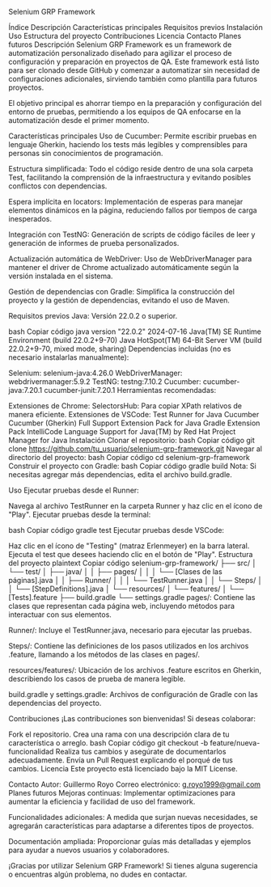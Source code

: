 Selenium GRP Framework

Índice
Descripción
Características principales
Requisitos previos
Instalación
Uso
Estructura del proyecto
Contribuciones
Licencia
Contacto
Planes futuros
Descripción
Selenium GRP Framework es un framework de automatización personalizado diseñado para agilizar el proceso de configuración y preparación en proyectos de QA. Este framework está listo para ser clonado desde GitHub y comenzar a automatizar sin necesidad de configuraciones adicionales, sirviendo también como plantilla para futuros proyectos.

El objetivo principal es ahorrar tiempo en la preparación y configuración del entorno de pruebas, permitiendo a los equipos de QA enfocarse en la automatización desde el primer momento.

Características principales
Uso de Cucumber: Permite escribir pruebas en lenguaje Gherkin, haciendo los tests más legibles y comprensibles para personas sin conocimientos de programación.

Estructura simplificada: Todo el código reside dentro de una sola carpeta Test, facilitando la comprensión de la infraestructura y evitando posibles conflictos con dependencias.

Espera implícita en locators: Implementación de esperas para manejar elementos dinámicos en la página, reduciendo fallos por tiempos de carga inesperados.

Integración con TestNG: Generación de scripts de código fáciles de leer y generación de informes de prueba personalizados.

Actualización automática de WebDriver: Uso de WebDriverManager para mantener el driver de Chrome actualizado automáticamente según la versión instalada en el sistema.

Gestión de dependencias con Gradle: Simplifica la construcción del proyecto y la gestión de dependencias, evitando el uso de Maven.

Requisitos previos
Java: Versión 22.0.2 o superior.

bash
Copiar código
java version "22.0.2" 2024-07-16
Java(TM) SE Runtime Environment (build 22.0.2+9-70)
Java HotSpot(TM) 64-Bit Server VM (build 22.0.2+9-70, mixed mode, sharing)
Dependencias incluidas (no es necesario instalarlas manualmente):

Selenium: selenium-java:4.26.0
WebDriverManager: webdrivermanager:5.9.2
TestNG: testng:7.10.2
Cucumber:
cucumber-java:7.20.1
cucumber-junit:7.20.1
Herramientas recomendadas:

Extensiones de Chrome:
SelectorsHub: Para copiar XPath relativos de manera eficiente.
Extensiones de VSCode:
Test Runner for Java
Cucumber
Cucumber (Gherkin) Full Support
Extension Pack for Java
Gradle Extension Pack
IntelliCode
Language Support for Java(TM) by Red Hat
Project Manager for Java
Instalación
Clonar el repositorio:
bash
Copiar código
git clone https://github.com/tu_usuario/selenium-grp-framework.git
Navegar al directorio del proyecto:
bash
Copiar código
cd selenium-grp-framework
Construir el proyecto con Gradle:
bash
Copiar código
gradle build
Nota: Si necesitas agregar más dependencias, edita el archivo build.gradle.

Uso
Ejecutar pruebas desde el Runner:

Navega al archivo TestRunner en la carpeta Runner y haz clic en el ícono de "Play".
Ejecutar pruebas desde la terminal:

bash
Copiar código
gradle test
Ejecutar pruebas desde VSCode:

Haz clic en el ícono de "Testing" (matraz Erlenmeyer) en la barra lateral.
Ejecuta el test que desees haciendo clic en el botón de "Play".
Estructura del proyecto
plaintext
Copiar código
selenium-grp-framework/
├── src/
│   └── test/
│       ├── java/
│       │   ├── pages/
│       │   │   └── [Clases de las páginas].java
│       │   ├── Runner/
│       │   │   └── TestRunner.java
│       │   └── Steps/
│       │       └── [StepDefinitions].java
│       └── resources/
│           └── features/
│               └── [Tests].feature
├── build.gradle
└── settings.gradle
pages/: Contiene las clases que representan cada página web, incluyendo métodos para interactuar con sus elementos.

Runner/: Incluye el TestRunner.java, necesario para ejecutar las pruebas.

Steps/: Contiene las definiciones de los pasos utilizados en los archivos .feature, llamando a los métodos de las clases en pages/.

resources/features/: Ubicación de los archivos .feature escritos en Gherkin, describiendo los casos de prueba de manera legible.

build.gradle y settings.gradle: Archivos de configuración de Gradle con las dependencias del proyecto.

Contribuciones
¡Las contribuciones son bienvenidas! Si deseas colaborar:

Fork el repositorio.
Crea una rama con una descripción clara de tu característica o arreglo.
bash
Copiar código
git checkout -b feature/nueva-funcionalidad
Realiza tus cambios y asegúrate de documentarlos adecuadamente.
Envía un Pull Request explicando el porqué de tus cambios.
Licencia
Este proyecto está licenciado bajo la MIT License.

Contacto
Autor: Guillermo Royo
Correo electrónico: g.royo1999@gmail.com
Planes futuros
Mejoras continuas: Implementar optimizaciones para aumentar la eficiencia y facilidad de uso del framework.

Funcionalidades adicionales: A medida que surjan nuevas necesidades, se agregarán características para adaptarse a diferentes tipos de proyectos.

Documentación ampliada: Proporcionar guías más detalladas y ejemplos para ayudar a nuevos usuarios y colaboradores.

¡Gracias por utilizar Selenium GRP Framework! Si tienes alguna sugerencia o encuentras algún problema, no dudes en contactar.